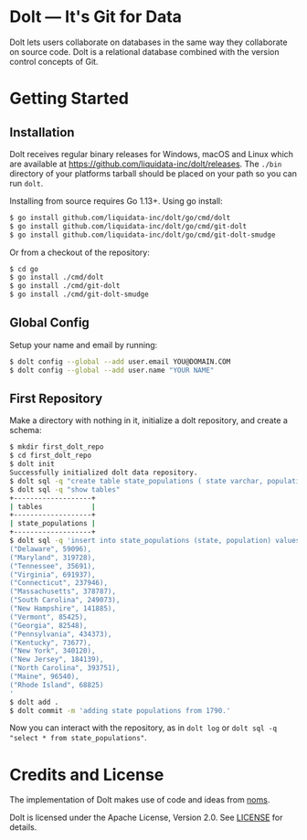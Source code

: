 # Dolt &mdash; It's Git for Data

Dolt lets users collaborate on databases in the same way they collaborate on
source code. Dolt is a relational database combined with the version control
concepts of Git.

# Getting Started

## Installation

Dolt receives regular binary releases for Windows, macOS and Linux which are
available at https://github.com/liquidata-inc/dolt/releases. The `./bin`
directory of your platforms tarball should be placed on your path so you can
run `dolt`.

Installing from source requires Go 1.13+. Using go install:

```sh
$ go install github.com/liquidata-inc/dolt/go/cmd/dolt
$ go install github.com/liquidata-inc/dolt/go/cmd/git-dolt
$ go install github.com/liquidata-inc/dolt/go/cmd/git-dolt-smudge
```

Or from a checkout of the repository:

```sh
$ cd go
$ go install ./cmd/dolt
$ go install ./cmd/git-dolt
$ go install ./cmd/git-dolt-smudge
```

## Global Config

Setup your name and email by running:

```sh
$ dolt config --global --add user.email YOU@DOMAIN.COM
$ dolt config --global --add user.name "YOUR NAME"
```
 
## First Repository

Make a directory with nothing in it, initialize a dolt repository, and create a
schema:

```sh
$ mkdir first_dolt_repo
$ cd first_dolt_repo
$ dolt init
Successfully initialized dolt data repository.
$ dolt sql -q "create table state_populations ( state varchar, population int, primary key (state) )"
$ dolt sql -q "show tables"
+-------------------+
| tables            |
+-------------------+
| state_populations |
+-------------------+
$ dolt sql -q 'insert into state_populations (state, population) values
("Delaware", 59096),
("Maryland", 319728),
("Tennessee", 35691),
("Virginia", 691937),
("Connecticut", 237946),
("Massachusetts", 378787),
("South Carolina", 249073),
("New Hampshire", 141885),
("Vermont", 85425),
("Georgia", 82548),
("Pennsylvania", 434373),
("Kentucky", 73677),
("New York", 340120),
("New Jersey", 184139),
("North Carolina", 393751),
("Maine", 96540),
("Rhode Island", 68825)
'
$ dolt add .
$ dolt commit -m 'adding state populations from 1790.'
```

Now you can interact with the repository, as in `dolt log` or `dolt sql -q
"select * from state_populations"`.

# Credits and License

The implementation of Dolt makes use of code and ideas from
[noms](https://github.com/attic-labs/noms).

Dolt is licensed under the Apache License, Version 2.0. See
[LICENSE](https://github.com/liquidata-inc/dolt/blob/master/LICENSE) for
details.
